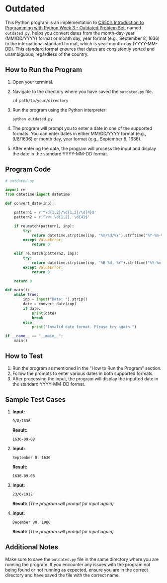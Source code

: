 # Outdated

This Python program is an implementation to [CS50’s Introduction to Programming with Python Week 3 - Outdated Problem Set](https://cs50.harvard.edu/python/2022/psets/3/outdated/), named `outdated.py`, helps you convert dates from the month-day-year (MM/DD/YYYY) format or month day, year format (e.g., September 8, 1636) to the international standard format, which is year-month-day (YYYY-MM-DD). This standard format ensures that dates are consistently sorted and unambiguous, regardless of the country.

## How to Run the Program

1. Open your terminal.
2. Navigate to the directory where you have saved the `outdated.py` file.

   ```
   cd path/to/your/directory
   ```

3. Run the program using the Python interpreter:

   ```
   python outdated.py
   ```

4. The program will prompt you to enter a date in one of the supported formats. You can enter dates in either MM/DD/YYYY format (e.g., 9/8/1636) or month day, year format (e.g., September 8, 1636).

5. After entering the date, the program will process the input and display the date in the standard YYYY-MM-DD format.

## Program Code

```python
# outdated.py

import re
from datetime import datetime

def convert_date(inp):

    pattern1 = r'^\d{1,2}/\d{1,2}/\d{4}$'
    pattern2 = r'^\w+ \d{1,2}, \d{4}$'

    if re.match(pattern1, inp):
        try:
            return datetime.strptime(inp, "%m/%d/%Y").strftime("%Y-%m-%d")
        except ValueError:
            return 0

    elif re.match(pattern2, inp):
        try:
            return datetime.strptime(inp, "%B %d, %Y").strftime("%Y-%m-%d")
        except ValueError:
            return 0

    return 0

def main():
    while True:
        inp = input("Date: ").strip()
        date = convert_date(inp)
        if date:
            print(date)
            break
        else:
            print("Invalid date format. Please try again.")

if __name__ == "__main__":
    main()
```

## How to Test

1. Run the program as mentioned in the "How to Run the Program" section.
2. Follow the prompts to enter various dates in both supported formats.
3. After processing the input, the program will display the inputted date in the standard YYYY-MM-DD format.

## Sample Test Cases

1. **Input:**
   ```
   9/8/1636
   ```
   **Result:**
   ```
   1636-09-08
   ```

2. **Input:**
   ```
   September 8, 1636
   ```
   **Result:**
   ```
   1636-09-08
   ```

3. **Input:**
   ```
   23/6/1912
   ```
   **Result:**
   *(The program will prompt for input again)*

4. **Input:**
   ```
   December 80, 1980
   ```
   **Result:**
   *(The program will prompt for input again)*

## Additional Notes

Make sure to save the `outdated.py` file in the same directory where you are running the program. If you encounter any issues with the program not being found or not running as expected, ensure you are in the correct directory and have saved the file with the correct name.